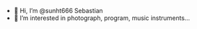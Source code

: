 - 👋 Hi, I’m @sunht666 Sebastian
- 👀 I’m interested in photograph, program, music instruments...

<!---
sunht666/sunht666 is a ✨ special ✨ repository because its `README.md` (this file) appears on your GitHub profile.
You can click the Preview link to take a look at your changes.
--->
